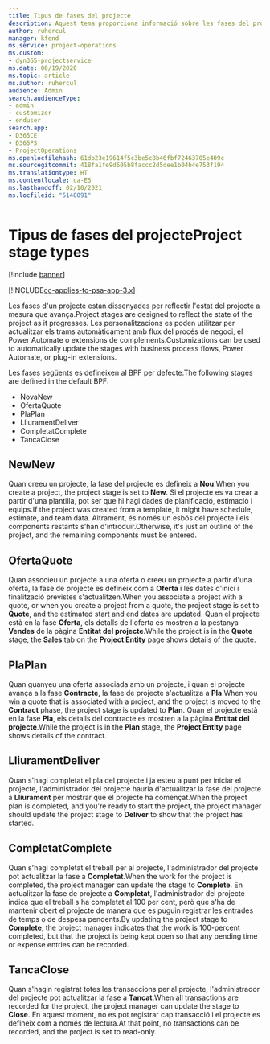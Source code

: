 ```yaml
---
title: Tipus de fases del projecte
description: Aquest tema proporciona informació sobre les fases del projecte.
author: ruhercul
manager: kfend
ms.service: project-operations
ms.custom:
- dyn365-projectservice
ms.date: 06/19/2020
ms.topic: article
ms.author: ruhercul
audience: Admin
search.audienceType:
- admin
- customizer
- enduser
search.app:
- D365CE
- D365PS
- ProjectOperations
ms.openlocfilehash: 61db23e19614f5c3be5c8b46fbf72463705e409c
ms.sourcegitcommit: 418fa1fe9d605b8faccc2d5dee1b04b4e753f194
ms.translationtype: HT
ms.contentlocale: ca-ES
ms.lasthandoff: 02/10/2021
ms.locfileid: "5148091"
---
```

# <a name="project-stage-types"></a><span data-ttu-id="a15e1-103">Tipus de fases del projecte</span><span class="sxs-lookup"><span data-stu-id="a15e1-103">Project stage types</span></span> 

[!include [banner](../includes/psa-now-project-operations.md)]

[!INCLUDE[cc-applies-to-psa-app-3.x](../includes/cc-applies-to-psa-app-3x.md)]

<span data-ttu-id="a15e1-104">Les fases d'un projecte estan dissenyades per reflectir l'estat del projecte a mesura que avança.</span><span class="sxs-lookup"><span data-stu-id="a15e1-104">Project stages are designed to reflect the state of the project as it progresses.</span></span> <span data-ttu-id="a15e1-105">Les personalitzacions es poden utilitzar per actualitzar els trams automàticament amb flux del procés de negoci, el Power Automate o extensions de complements.</span><span class="sxs-lookup"><span data-stu-id="a15e1-105">Customizations can be used to automatically update the stages with business process flows, Power Automate, or plug-in extensions.</span></span>

<span data-ttu-id="a15e1-106">Les fases següents es defineixen al BPF per defecte:</span><span class="sxs-lookup"><span data-stu-id="a15e1-106">The following stages are defined in the default BPF:</span></span>

- <span data-ttu-id="a15e1-107">Nova</span><span class="sxs-lookup"><span data-stu-id="a15e1-107">New</span></span>
- <span data-ttu-id="a15e1-108">Oferta</span><span class="sxs-lookup"><span data-stu-id="a15e1-108">Quote</span></span>
- <span data-ttu-id="a15e1-109">Pla</span><span class="sxs-lookup"><span data-stu-id="a15e1-109">Plan</span></span>
- <span data-ttu-id="a15e1-110">Lliurament</span><span class="sxs-lookup"><span data-stu-id="a15e1-110">Deliver</span></span>
- <span data-ttu-id="a15e1-111">Completat</span><span class="sxs-lookup"><span data-stu-id="a15e1-111">Complete</span></span>
- <span data-ttu-id="a15e1-112">Tanca</span><span class="sxs-lookup"><span data-stu-id="a15e1-112">Close</span></span> 

## <a name="new"></a><span data-ttu-id="a15e1-113">New</span><span class="sxs-lookup"><span data-stu-id="a15e1-113">New</span></span>

<span data-ttu-id="a15e1-114">Quan creeu un projecte, la fase del projecte es defineix a **Nou**.</span><span class="sxs-lookup"><span data-stu-id="a15e1-114">When you create a project, the project stage is set to **New**.</span></span> <span data-ttu-id="a15e1-115">Si el projecte es va crear a partir d'una plantilla, pot ser que hi hagi dades de planificació, estimació i equips.</span><span class="sxs-lookup"><span data-stu-id="a15e1-115">If the project was created from a template, it might have schedule, estimate, and team data.</span></span> <span data-ttu-id="a15e1-116">Altrament, és només un esbós del projecte i els components restants s'han d'introduir.</span><span class="sxs-lookup"><span data-stu-id="a15e1-116">Otherwise, it's just an outline of the project, and the remaining components must be entered.</span></span>

## <a name="quote"></a><span data-ttu-id="a15e1-117">Oferta</span><span class="sxs-lookup"><span data-stu-id="a15e1-117">Quote</span></span>

<span data-ttu-id="a15e1-118">Quan associeu un projecte a una oferta o creeu un projecte a partir d'una oferta, la fase de projecte es defineix com a **Oferta** i les dates d'inici i finalització previstes s'actualitzen.</span><span class="sxs-lookup"><span data-stu-id="a15e1-118">When you associate a project with a quote, or when you create a project from a quote, the project stage is set to **Quote**, and the estimated start and end dates are updated.</span></span> <span data-ttu-id="a15e1-119">Quan el projecte està en la fase **Oferta**, els detalls de l'oferta es mostren a la pestanya **Vendes** de la pàgina **Entitat del projecte**.</span><span class="sxs-lookup"><span data-stu-id="a15e1-119">While the project is in the **Quote** stage, the **Sales** tab on the **Project Entity** page shows details of the quote.</span></span>

## <a name="plan"></a><span data-ttu-id="a15e1-120">Pla</span><span class="sxs-lookup"><span data-stu-id="a15e1-120">Plan</span></span>

<span data-ttu-id="a15e1-121">Quan guanyeu una oferta associada amb un projecte, i quan el projecte avança a la fase **Contracte**, la fase de projecte s'actualitza a **Pla**.</span><span class="sxs-lookup"><span data-stu-id="a15e1-121">When you win a quote that is associated with a project, and the project is moved to the **Contract** phase, the project stage is updated to **Plan**.</span></span> <span data-ttu-id="a15e1-122">Quan el projecte està en la fase **Pla**, els detalls del contracte es mostren a la pàgina **Entitat del projecte**.</span><span class="sxs-lookup"><span data-stu-id="a15e1-122">While the project is in the **Plan** stage, the **Project Entity** page shows details of the contract.</span></span>

## <a name="deliver"></a><span data-ttu-id="a15e1-123">Lliurament</span><span class="sxs-lookup"><span data-stu-id="a15e1-123">Deliver</span></span>

<span data-ttu-id="a15e1-124">Quan s'hagi completat el pla del projecte i ja esteu a punt per iniciar el projecte, l'administrador del projecte hauria d'actualitzar la fase del projecte a **Lliurament** per mostrar que el projecte ha començat.</span><span class="sxs-lookup"><span data-stu-id="a15e1-124">When the project plan is completed, and you're ready to start the project, the project manager should update the project stage to **Deliver** to show that the project has started.</span></span>

## <a name="complete"></a><span data-ttu-id="a15e1-125">Completat</span><span class="sxs-lookup"><span data-stu-id="a15e1-125">Complete</span></span> 

<span data-ttu-id="a15e1-126">Quan s'hagi completat el treball per al projecte, l'administrador del projecte pot actualitzar la fase a **Completat**.</span><span class="sxs-lookup"><span data-stu-id="a15e1-126">When the work for the project is completed, the project manager can update the stage to **Complete**.</span></span> <span data-ttu-id="a15e1-127">En actualitzar la fase de projecte a **Completat**, l'administrador del projecte indica que el treball s'ha completat al 100 per cent, però que s'ha de mantenir obert el projecte de manera que es puguin registrar les entrades de temps o de despesa pendents.</span><span class="sxs-lookup"><span data-stu-id="a15e1-127">By updating the project stage to **Complete**, the project manager indicates that the work is 100-percent completed, but that the project is being kept open so that any pending time or expense entries can be recorded.</span></span>

## <a name="close"></a><span data-ttu-id="a15e1-128">Tanca</span><span class="sxs-lookup"><span data-stu-id="a15e1-128">Close</span></span>

<span data-ttu-id="a15e1-129">Quan s'hagin registrat totes les transaccions per al projecte, l'administrador del projecte pot actualitzar la fase a **Tancat**.</span><span class="sxs-lookup"><span data-stu-id="a15e1-129">When all transactions are recorded for the project, the project manager can update the stage to **Close**.</span></span> <span data-ttu-id="a15e1-130">En aquest moment, no es pot registrar cap transacció i el projecte es defineix com a només de lectura.</span><span class="sxs-lookup"><span data-stu-id="a15e1-130">At that point, no transactions can be recorded, and the project is set to read-only.</span></span>
